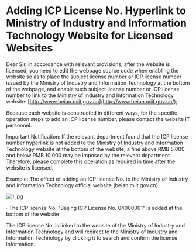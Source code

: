# Adding ICP License No. Hyperlink to Ministry of Industry and Information Technology Website for Licensed Websites

Dear Sir, in accordance with relevant provisions, after the website is licensed, you need to edit the webpage source code when enabling the website so as to place the subject license number or ICP license number issued by the Ministry of Industry and Information Technology at the bottom of the webpage, and enable such subject license number or ICP license number to link to the Ministry of Industry and Information Technology website: [http://www.beian.miit.gov.cn](http://www.beian.miit.gov.cn/);

Because each website is constructed in different ways, for the specific operation steps to add an ICP license number, please contact the website IT personnel.

Important Notification: If the relevant department found that the ICP license number hyperlink is not added to the Ministry of Industry and Information Technology website at the bottom of the website, a fine above RMB 5,000 and below RMB 10,000 may be imposed by the relevant department. Therefore, please complete this operation as required in time after the website is licensed.

Example: The effect of adding an ICP license No. to the Ministry of Industry and Information Technology official website (beian.miit.gov.cn)

![1.jpg](https://github.com/jdcloudcom/cn/blob/joytaobao-beian-2020030701/image/ICP-License-Service/About-Adding-Hyperlink-Of-Record-Number-To-Website-cn-1.jpg)

· The ICP license No. "Beijing ICP License No. 04000001" is added at the bottom of the website

The ICP license No. is linked to the website of the Ministry of Industry and Information Technology and will redirect to the Ministry of Industry and Information Technology by clicking it to search and confirm the license information.
